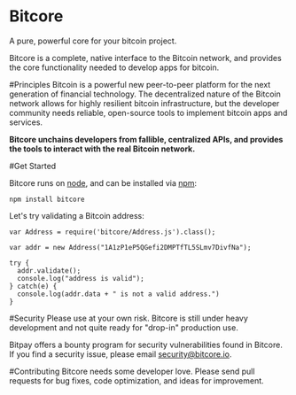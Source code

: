 Bitcore
=======

A pure, powerful core for your bitcoin project.

Bitcore is a complete, native interface to the Bitcoin network, and provides the core functionality needed to develop apps for bitcoin.

#Principles
Bitcoin is a powerful new peer-to-peer platform for the next generation of financial technology. The decentralized nature of the Bitcoin network allows for highly resilient bitcoin infrastructure, but the developer community needs reliable, open-source tools to implement bitcoin apps and services.

**Bitcore unchains developers from fallible, centralized APIs, and provides the tools to interact with the real Bitcoin network.**

#Get Started

Bitcore runs on [node](http://nodejs.org/), and can be installed via [npm](https://npmjs.org/):
```
npm install bitcore
```

Let's try validating a Bitcoin address:
```
var Address = require('bitcore/Address.js').class();

var addr = new Address("1A1zP1eP5QGefi2DMPTfTL5SLmv7DivfNa");

try {
  addr.validate();
  console.log("address is valid");
} catch(e) {
  console.log(addr.data + " is not a valid address.")
}
```

#Security
Please use at your own risk. Bitcore is still under heavy development and not quite ready for "drop-in" production use. 

Bitpay offers a bounty program for security vulnerabilities found in Bitcore. If you find a security issue, please email security@bitcore.io.

#Contributing
Bitcore needs some developer love. Please send pull requests for bug fixes, code optimization, and ideas for improvement.


